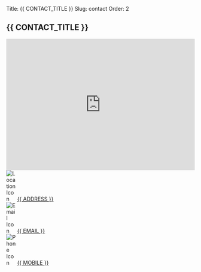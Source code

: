 Title: {{ CONTACT_TITLE }}
Slug: contact
Order: 2

<h2 class="post-title">{{ CONTACT_TITLE }} </h2>
<div class="contact-list">
    <div class="contact-info">
     <iframe src="https://www.google.com/maps/embed?pb=!1m18!1m12!1m3!1d3147.470283633111!2d23.737692499999994!3d37.919442499999995!2m3!1f0!2f0!3f0!3m2!1i1024!2i768!4f13.1!3m3!1m2!1s0x14a1bddd0c15cecd%3A0x6b4c9fdbd96baeb1!2zzonPgc-Jzr_PgiDOnM6sz4TPg863IDcwLCDOhs67zrnOvM6_z4IgMTc0IDU2!5e0!3m2!1sel!2sgr!4v1707293961096!5m2!1sel!2sgr"
                    style="border:0; height:350px; width:100%;" 
                    allowfullscreen="true" 
                    loading="eager" 
                    referrerpolicy="no-referrer-when-downgrade"></iframe>
    </div>    
    <div class="contact-info">
      <img src="{{ SITEURL }}/images/locate.png" alt="Location Icon" style="max-width:5%">
      <a href="https://maps.app.goo.gl/RstcEQ91LDKZVg2d8" target="_blank">{{ ADDRESS }}</a>
    </div>    
    <div class="contact-info">
      <img src="{{ SITEURL }}/images/email.png" alt="Email Icon" style="max-width:5%">
      <a href="mailto:{{ EMAIL }}" target="_blank">{{ EMAIL }}</a>
    </div>    
    <div class="contact-info">
      <img src="{{ SITEURL }}/images/tel.png" alt="Phone Icon"style="max-width:5%" >
      <a href="tel:{{ MOBILE }}" target="_blank">{{ MOBILE }}</a>
    </div>
</div>



